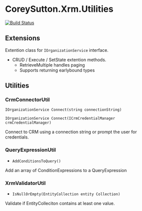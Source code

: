 # CoreySutton.Xrm.Utilities

[![Build Status](https://travis-ci.org/CoreySutton/Xrm.Utilities.svg?branch=master)](https://travis-ci.org/CoreySutton/Xrm.Utilities)

## Extensions
Extention class for `IOrganizationService` interface.
* CRUD / Execute / SetState extention methods.
  * RetrieveMultiple handles paging
  * Supports returning earlybound types

## Utilities
### CrmConnectorUtil
`IOrganizationService Connect(string connectionString)`

`IOrganizationService Connect(ICrmCredentialManager crmCredentialManager)`

Connect to CRM using a connection string or prompt the user for credentials.

### QueryExpressionUtil
* `AddConditionsToQuery()`

Add an array of ConditionExpressions to a QueryExpression

### XrmValidatorUtil
* `IsNullOrEmpty(EntityCollection entity Collection)`

Validate if EntityColleciton contains  at least one value.
